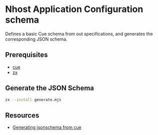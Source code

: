 # Nhost Application Configuration schema

Defines a basic Cue schema from out specifications, and generates the corresponding JSON schema.

## Prerequisites

- [cue](https://cuelang.org/docs/install/)
- [zx](https://github.com/google/zx)

## Generate the JSON Schema

```sh
zx --install generate.mjs
```

## Resources

- [Generating jsonschema from cue](https://github.com/cue-lang/cue/discussions/663)
